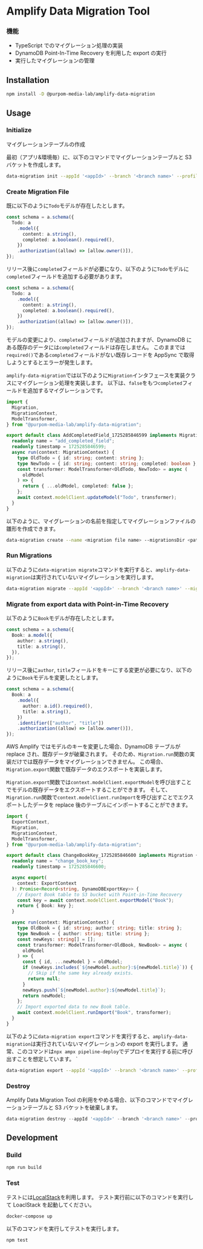 # Amplify Data Migration Tool

### 機能

- TypeScript でのマイグレーション処理の実装
- DynamoDB Point-In-Time Recovery を利用した export の実行
- 実行したマイグレーションの管理

## Installation

```sh
npm install -D @purpom-media-lab/amplify-data-migration
```

## Usage

### Initialize

マイグレーションテーブルの作成

最初（アプリ&環境毎）に、以下のコマンドでマイグレーションテーブルと S3 バケットを作成します。

```sh
data-migration init --appId '<appId>' --branch '<branch name>' --profile '<profile name>'
```

### Create Migration File

既に以下のように`Todo`モデルが存在したとします。

```ts
const schema = a.schema({
  Todo: a
    .model({
      content: a.string(),
      completed: a.boolean().required(),
    })
    .authorization((allow) => [allow.owner()]),
});
```

リリース後に`completed`フィールドが必要になり、以下のように`Todo`モデルに`completed`フィールドを追加する必要があります。

```ts
const schema = a.schema({
  Todo: a
    .model({
      content: a.string(),
      completed: a.boolean().required(),
    })
    .authorization((allow) => [allow.owner()]),
});
```

モデルの変更により、`completed`フィールドが追加されますが、DynamoDB にある既存のデータには`completed`フィールドは存在しません。
このままでは`required()`である`completed`フィールドがない既存レコードを AppSync で取得しようとするとエラーが発生します。

`amplify-data-migration`では以下のように`Migration`インタフェースを実装クラスにマイグレーション処理を実装します。
以下は、`false`をもつ`completed`フィールドを追加するマイグレーションです。

```ts
import {
  Migration,
  MigrationContext,
  ModelTransformer,
} from "@purpom-media-lab/amplify-data-migration";

export default class AddCompletedField_1725285846599 implements Migration {
  readonly name = "add_completed_field";
  readonly timestamp = 1725285846599;
  async run(context: MigrationContext) {
    type OldTodo = { id: string; content: string };
    type NewTodo = { id: string; content: string; completed: boolean };
    const transformer: ModelTransformer<OldTodo, NewTodo> = async (
      oldModel
    ) => {
      return { ...oldModel, completed: false };
    };
    await context.modelClient.updateModel("Todo", transformer);
  }
}
```

以下のように、マイグレーションの名前を指定してマイグレーションファイルの雛形を作成できます。

```sh
data-migration create --name <migration file name> --migrationsDir <path to migration file directory>
```

### Run Migrations

以下のように`data-migration migrate`コマンドを実行すると、`amplify-data-migration`は実行されていないマイグレーションを実行します。

```sh
data-migration migrate --appId '<appId>' --branch '<branch name>' --migrationsDir ./dist/migrations/ --profile '<profile name>'
```

### Migrate from export data with Point-in-Time Recovery

以下のように`Book`モデルが存在したとします。

```ts
const schema = a.schema({
  Book: a.model({
    author: a.string(),
    title: a.string(),
  }),
});
```

リリース後に`author`, `title`フィールドをキーにする変更が必要になり、以下のように`Book`モデルを変更したとします。

```ts
const schema = a.schema({
  Book: a
    .model({
      author: a.id().required(),
      title: a.string(),
    })
    .identifier(["author", "title"])
    .authorization((allow) => [allow.owner()]),
});
```

AWS Amplify ではモデルのキーを変更した場合、DynamoDB テーブルが replace され、既存データが破棄されます。
そのため、`Migration.run`関数の実装だけでは既存データをマイグレーションできません。
この場合、`Migration.export`関数で既存データのエクスポートを実装します。

`Migration.export`関数では`context.modelClient.exportModel`を呼び出すことでモデルの既存データをエクスポートすることができます。
そして、`Migration.run`関数で`context.modelClient.runImport`を呼び出すことでエクスポートしたデータを replace 後のテーブルにインポートすることができます。

```ts
import {
  ExportContext,
  Migration,
  MigrationContext,
  ModelTransformer,
} from "@purpom-media-lab/amplify-data-migration";

export default class ChangeBookKey_1725285846600 implements Migration {
  readonly name = "change_book_key";
  readonly timestamp = 1725285846600;

  async export(
    context: ExportContext
  ): Promise<Record<string, DynamoDBExportKey>> {
    // Export Book table to S3 bucket with Point-in-Time Recovery
    const key = await context.modelClient.exportModel("Book");
    return { Book: key };
  }

  async run(context: MigrationContext) {
    type OldBook = { id: string; author: string; title: string };
    type NewBook = { author: string; title: string };
    const newKeys: string[] = [];
    const transformer: ModelTransformer<OldBook, NewBook> = async (
      oldModel
    ) => {
      const { id, ...newModel } = oldModel;
      if (newKeys.includes(`${newModel.author}:${newModel.title}`)) {
        // Skip if the same key already exists.
        return null;
      }
      newKeys.push(`${newModel.author}:${newModel.title}`);
      return newModel;
    };
    // Import exported data to new Book table.
    await context.modelClient.runImport("Book", transformer);
  }
}
```

以下のように`data-migration export`コマンドを実行すると、`amplify-data-migration`は実行されていないマイグレーションの export を実行します。
通常、このコマンドは`npx ampx pipeline-deploy`でデプロイを実行する前に呼び出すことを想定しています。
`

```sh
data-migration export --appId '<appId>' --branch '<branch name>' --profile '<profile name>'
```

### Destroy

Amplify Data Migration Tool の利用をやめる場合、以下のコマンドでマイグレーションテーブルと S3 バケットを破棄します。

```ts
data-migration destroy --appId '<appId>' --branch '<branch name>' --profile '<profile name>'
```

## Development

### Build

```sh
npm run build
```

### Test

テストには[LocalStack](https://github.com/localstack/localstack)を利用します。
テスト実行前に以下のコマンドを実行して LoaclStack を起動してください。

```sh
docker-compose up
```

以下のコマンドを実行してテストを実行します。

```sh
npm test
```
